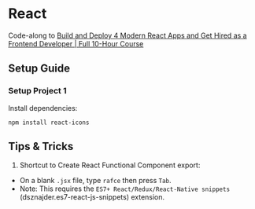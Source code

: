 # React

Code-along to [Build and Deploy 4 Modern React Apps and Get Hired as a Frontend Developer | Full 10-Hour Course](https://youtu.be/F627pKNUCVQ)

## Setup Guide

### Setup Project 1

Install dependencies:
```
npm install react-icons
```

## Tips & Tricks


1. Shortcut to Create React Functional Component export:

- On a blank `.jsx` file, type `rafce` then press `Tab`.
- Note: This requires the `ES7+ React/Redux/React-Native snippets` (dsznajder.es7-react-js-snippets) extension.

